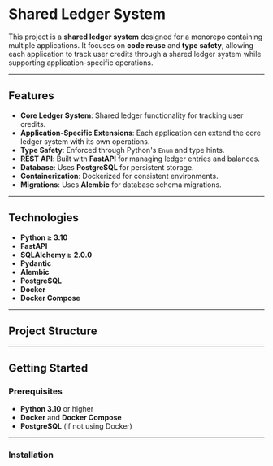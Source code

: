 # Shared Ledger System

This project is a **shared ledger system** designed for a monorepo containing multiple applications. It focuses on **code reuse** and **type safety**, allowing each application to track user credits through a shared ledger system while supporting application-specific operations.

---

## Features

- **Core Ledger System**: Shared ledger functionality for tracking user credits.
- **Application-Specific Extensions**: Each application can extend the core ledger system with its own operations.
- **Type Safety**: Enforced through Python's `Enum` and type hints.
- **REST API**: Built with **FastAPI** for managing ledger entries and balances.
- **Database**: Uses **PostgreSQL** for persistent storage.
- **Containerization**: Dockerized for consistent environments.
- **Migrations**: Uses **Alembic** for database schema migrations.

---

## Technologies

- **Python ≥ 3.10**
- **FastAPI**
- **SQLAlchemy ≥ 2.0.0**
- **Pydantic**
- **Alembic**
- **PostgreSQL**
- **Docker**
- **Docker Compose**

---

## Project Structure


---

## Getting Started

### Prerequisites

- **Python 3.10** or higher
- **Docker** and **Docker Compose**
- **PostgreSQL** (if not using Docker)

---

### Installation


